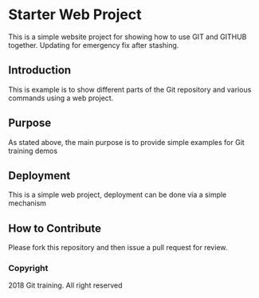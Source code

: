# Starter Web Project
This is a simple website project for showing how to use GIT and GITHUB together.  Updating for emergency fix after stashing.
## Introduction
This is example is to show different parts of the Git repository and various commands using a web project.
## Purpose
As stated above, the main purpose is to provide simple examples for Git training demos
## Deployment
This is a simple web project, deployment can be done via a simple mechanism
## How to Contribute
Please fork this repository and then issue a pull request for review.
### Copyright
2018 Git training. All right reserved
